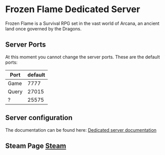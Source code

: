 # Frozen Flame Dedicated Server

Frozen Flame is a Survival RPG set in the vast world of Arсana, an ancient land once governed by the Dragons.

## Server Ports

At this moment you cannot change the server ports. These are the default ports:

| Port      | default |
|-----------|---------|
| Game      | 7777    |
| Query     | 27015   |
| ?         | 25575   |

## Server configuration
The documentation can be found here: [Dedicated server documentation](https://github.com/DreamsideInteractive/FrozenFlameServer)

## Steam Page [Steam](https://store.steampowered.com/app/715400/Frozen_Flame/)
